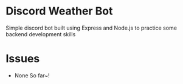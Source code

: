 # Discord Weather Bot
 Simple discord bot built using Express and Node.js to practice some backend development skills 

# Issues
- None So far~! 
